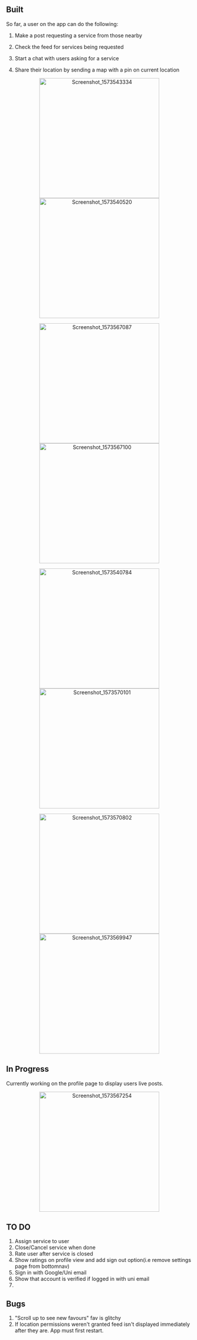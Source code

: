 ## Built

So far, a user on the app can do the following:

1. Make a post requesting a service from those nearby

2. Check the feed for services being requested

3. Start a chat with users asking for a service

4. Share their location by sending a map with a pin on current location

<p align="middle" float="left">
  <img src="screenshots/Screenshot_1573543334.png" alt="Screenshot_1573543334" width="325" hspace="20"/>

  <img src="screenshots/Screenshot_1573540520.png" alt="Screenshot_1573540520" width="325" hspace="20"/>
</p>

<p align="middle" float="left">
  <img src="screenshots/Screenshot_1573567087.png" alt="Screenshot_1573567087" width="325" hspace="20"/>

  <img src="screenshots/Screenshot_1573567100.png" alt="Screenshot_1573567100" width="325" hspace="20"/>
</p>


<p align="middle" float="left">
  <img src="screenshots/Screenshot_1573540784.png" alt="Screenshot_1573540784" width="325" hspace="20"/>

  <img src="screenshots/Screenshot_1573570101.png" alt="Screenshot_1573570101" width="325" hspace="20"/>
</p>

<p align="middle" float="left">

  <img src="screenshots/Screenshot_1573570802.png" alt="Screenshot_1573570802" width="325" hspace="20"/>

  <img src="screenshots/Screenshot_1573569947.png" alt="Screenshot_1573569947" width="325" hspace="20"/>
</p>

## In Progress

Currently working on the profile page to display users live posts.
<p align="middle" float="left">
  <img src="screenshots/Screenshot_1573567254.png" alt="Screenshot_1573567254" width="325" align="center" />
</p>


## TO DO

1. Assign service to user
2. Close/Cancel service when done
3. Rate user after service is closed
4. Show ratings on profile view and add sign out option(i.e remove settings page from bottomnav)
5. Sign in with Google/Uni email
6. Show that account is verified if logged in with uni email
7.

## Bugs

1. "Scroll up to see new favours" fav is glitchy
2. If location permissions weren't granted feed isn't displayed immediately after they are. App must first restart.
